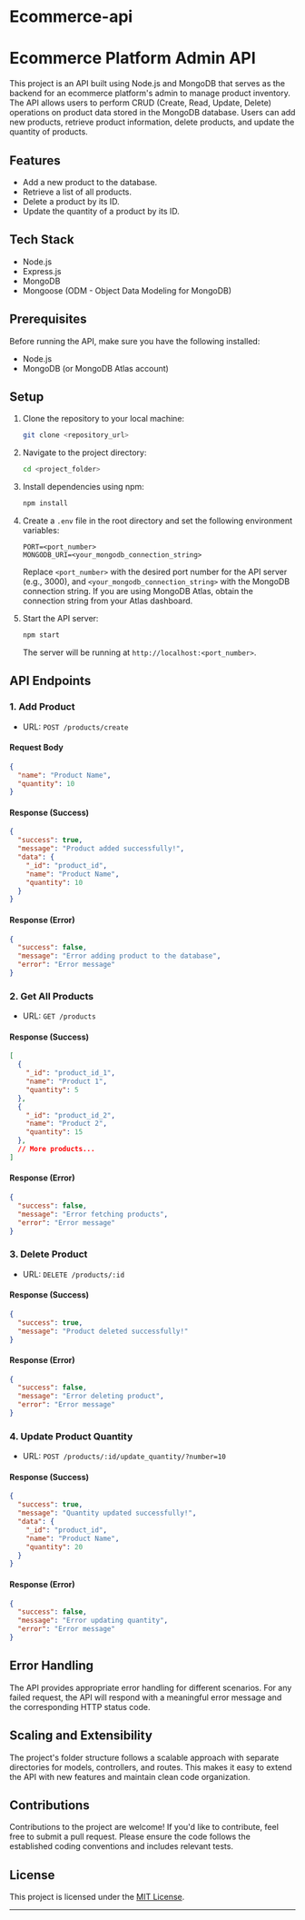 # Ecommerce-api
# Ecommerce Platform Admin API

This project is an API built using Node.js and MongoDB that serves as the backend for an ecommerce platform's admin to manage product inventory. The API allows users to perform CRUD (Create, Read, Update, Delete) operations on product data stored in the MongoDB database. Users can add new products, retrieve product information, delete products, and update the quantity of products.

## Features

- Add a new product to the database.
- Retrieve a list of all products.
- Delete a product by its ID.
- Update the quantity of a product by its ID.

## Tech Stack

- Node.js
- Express.js
- MongoDB
- Mongoose (ODM - Object Data Modeling for MongoDB)

## Prerequisites

Before running the API, make sure you have the following installed:

- Node.js
- MongoDB (or MongoDB Atlas account)

## Setup

1. Clone the repository to your local machine:

   ```bash
   git clone <repository_url>
   ```

2. Navigate to the project directory:

   ```bash
   cd <project_folder>
   ```

3. Install dependencies using npm:

   ```bash
   npm install
   ```

4. Create a `.env` file in the root directory and set the following environment variables:

   ```env
   PORT=<port_number>
   MONGODB_URI=<your_mongodb_connection_string>
   ```

   Replace `<port_number>` with the desired port number for the API server (e.g., 3000), and `<your_mongodb_connection_string>` with the MongoDB connection string. If you are using MongoDB Atlas, obtain the connection string from your Atlas dashboard.

5. Start the API server:

   ```bash
   npm start
   ```

   The server will be running at `http://localhost:<port_number>`.

## API Endpoints

### 1. Add Product

- URL: `POST /products/create`

#### Request Body

```json
{
  "name": "Product Name",
  "quantity": 10
}
```

#### Response (Success)

```json
{
  "success": true,
  "message": "Product added successfully!",
  "data": {
    "_id": "product_id",
    "name": "Product Name",
    "quantity": 10
  }
}
```

#### Response (Error)

```json
{
  "success": false,
  "message": "Error adding product to the database",
  "error": "Error message"
}
```

### 2. Get All Products

- URL: `GET /products`

#### Response (Success)

```json
[
  {
    "_id": "product_id_1",
    "name": "Product 1",
    "quantity": 5
  },
  {
    "_id": "product_id_2",
    "name": "Product 2",
    "quantity": 15
  },
  // More products...
]
```

#### Response (Error)

```json
{
  "success": false,
  "message": "Error fetching products",
  "error": "Error message"
}
```

### 3. Delete Product

- URL: `DELETE /products/:id`

#### Response (Success)

```json
{
  "success": true,
  "message": "Product deleted successfully!"
}
```

#### Response (Error)

```json
{
  "success": false,
  "message": "Error deleting product",
  "error": "Error message"
}
```

### 4. Update Product Quantity

- URL: `POST /products/:id/update_quantity/?number=10`

#### Response (Success)

```json
{
  "success": true,
  "message": "Quantity updated successfully!",
  "data": {
    "_id": "product_id",
    "name": "Product Name",
    "quantity": 20
  }
}
```

#### Response (Error)

```json
{
  "success": false,
  "message": "Error updating quantity",
  "error": "Error message"
}
```

## Error Handling

The API provides appropriate error handling for different scenarios. For any failed request, the API will respond with a meaningful error message and the corresponding HTTP status code.

## Scaling and Extensibility

The project's folder structure follows a scalable approach with separate directories for models, controllers, and routes. This makes it easy to extend the API with new features and maintain clean code organization.

## Contributions

Contributions to the project are welcome! If you'd like to contribute, feel free to submit a pull request. Please ensure the code follows the established coding conventions and includes relevant tests.

## License

This project is licensed under the [MIT License](LICENSE).

---
